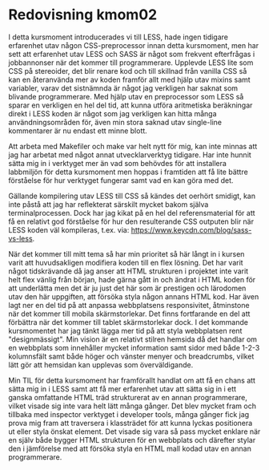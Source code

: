 ---
---

# Redovisning kmom02

I detta kursmoment introducerades vi till LESS, hade ingen tidigare erfarenhet utav någon CSS-preprocessor innan detta kursmoment, men har sett att erfarenhet utav LESS och SASS är något som frekvent efterfrågas i jobbannonser när det kommer till programmerare. Upplevde LESS lite som CSS på stereoider, det blir renare kod och till skillnad från vanilla CSS så kan en återanvända mer av koden framför allt med hjälp utav mixins samt variabler, varav det sistnämnda är något jag verkligen har saknat som blivande programmerare. Med hjälp utav en preprocessor som LESS så sparar en verkligen en hel del tid, att kunna utföra aritmetiska beräkningar direkt i LESS koden är något som jag verkligen kan hitta många användningsområden för, även min stora saknad utav single-line kommentarer är nu endast ett minne blott.

Att arbeta med Makefiler och make var helt nytt för mig, kan inte minnas att jag har arbetat med något annat utvecklarverktyg tidigare. Har inte hunnit sätta mig in i verktyget mer än vad som behövdes för att installera labbmiljön för detta kursmoment men hoppas i framtiden att få lite bättre förståelse för hur verktyget fungerar samt vad en kan göra med det.

Gällande kompilering utav LESS till CSS så kändes det oerhört smidigt, kan inte påstå att jag har reflekterat särskilt mycket bakom själva terminalprocessen. Dock har jag kikat på en hel del referensmaterial för att få en relativt god förståelse för hur den resulterande CSS outputen blir när LESS koden väl kompileras, t.ex. via: https://www.keycdn.com/blog/sass-vs-less.

När det kommer till mitt tema så har min prioritet så här långt in i kursen varit att huvudsakligen modifiera koden till en flex lösning. Det har varit något tidskrävande då jag anser att HTML strukturen i projektet inte varit helt flex vänlig från början, hade gärna gått in och ändrat i HTML koden för att underlätta men det är ju just det här som är prestigen och lärodomen utav den här uppgiften, att försöka styla någon annans HTML kod. Har även lagt ner en del tid på att anpassa webbplatsens responsivitet, åtminstone när det kommer till mobila skärmstorlekar. Det finns fortfarande en del att förbättra när det kommer till tablet skärmstorlekar dock. I det kommande kursmomentet har jag tänkt lägga mer tid på att styla webbplatsen rent "designmässigt". Min vision är en relativt stilren hemsida då det handlar om en webbplats som innehåller mycket information samt sidor med både 1-2-3 kolumnsfält samt både höger och vänster menyer och breadcrumbs, vilket lätt gör att hemsidan kan upplevas som överväldigande.

Min TIL för detta kursmoment har framförallt handlat om att få en chans att sätta mig in i LESS samt att få mer erfarenhet utav att sätta sig in i ett ganska omfattande HTML träd strukturerat av en annan programmerare, vilket visade sig inte vara helt lätt många gånger. Det blev mycket fram och tillbaka med inspector verktyget i developer tools, många gånger fick jag prova mig fram att traversera i klassträdet för att kunna lyckas positionera ut eller styla önskat element. Det visade sig vara så pass mycket enklare när en själv både bygger HTML strukturen för en webbplats och därefter stylar den i jämförelse med att försöka styla en HTML mall kodad utav en annan programmerare.
